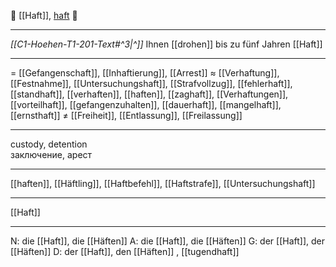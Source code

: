 👮 [[Haft]], [haft](https://youglish.com/pronounce/Haft/german) 🔴

---
*[[C1-Hoehen-T1-201-Text#^3|^]]* Ihnen [[drohen]] bis zu fünf Jahren [[Haft]]

---
= [[Gefangenschaft]], [[Inhaftierung]], [[Arrest]]
≈ [[Verhaftung]], [[Festnahme]], [[Untersuchungshaft]], [[Strafvollzug]], [[fehlerhaft]], [[standhaft]], [[verhaften]], [[haften]], [[zaghaft]], [[Verhaftungen]], [[vorteilhaft]], [[gefangenzuhalten]], [[dauerhaft]], [[mangelhaft]], [[ernsthaft]]
≠ [[Freiheit]], [[Entlassung]], [[Freilassung]]

---
custody, detention  
заключение, арест

---
[[haften]], [[Häftling]], [[Haftbefehl]], [[Haftstrafe]], [[Untersuchungshaft]]

---
[[Haft]]


---
N: die [[Haft]], die [[Häften]]
A: die [[Haft]], die [[Häften]]
G: der [[Haft]], der [[Häften]]
D: der [[Haft]], den [[Häften]]
, [[tugendhaft]]